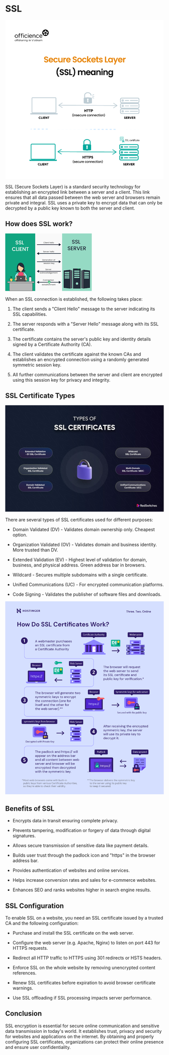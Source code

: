 # SSL

![image](image/What-is-the-meaning-of-SSL-Certificate.png)

SSL (Secure Sockets Layer) is a standard security technology for establishing an encrypted link between a server and a client. This link ensures that all data passed between the web server and browsers remain private and integral. SSL uses a private key to encrypt data that can only be decrypted by a public key known to both the server and client.

## How does SSL work?

![imge](image/ssl.png)

When an SSL connection is established, the following takes place:

1. The client sends a "Client Hello" message to the server indicating its SSL capabilities.

2. The server responds with a "Server Hello" message along with its SSL certificate.

3. The certificate contains the server's public key and identity details signed by a Certificate Authority (CA).

4. The client validates the certificate against the known CAs and establishes an encrypted connection using a randomly generated symmetric session key.

5. All further communications between the server and client are encrypted using this session key for privacy and integrity.

## SSL Certificate Types

![image](image/Types-of-SSL-Certificates.jpg)

There are several types of SSL certificates used for different purposes:

- Domain Validated (DV) - Validates domain ownership only. Cheapest option.

- Organization Validated (OV) - Validates domain and business identity. More trusted than DV.

- Extended Validation (EV) - Highest level of validation for domain, business, and physical address. Green address bar in browsers.

- Wildcard - Secures multiple subdomains with a single certificate.

- Unified Communications (UC) - For encrypted communication platforms.

- Code Signing - Validates the publisher of software files and downloads.

![image](image/How-SSL-certificates-work.png)

## Benefits of SSL

- Encrypts data in transit ensuring complete privacy.

- Prevents tampering, modification or forgery of data through digital signatures.

- Allows secure transmission of sensitive data like payment details.

- Builds user trust through the padlock icon and "https" in the browser address bar.

- Provides authentication of websites and online services.

- Helps increase conversion rates and sales for e-commerce websites.

- Enhances SEO and ranks websites higher in search engine results.

## SSL Configuration

To enable SSL on a website, you need an SSL certificate issued by a trusted CA and the following configuration:

- Purchase and install the SSL certificate on the web server.

- Configure the web server (e.g. Apache, Nginx) to listen on port 443 for HTTPS requests.

- Redirect all HTTP traffic to HTTPS using 301 redirects or HSTS headers.

- Enforce SSL on the whole website by removing unencrypted content references.

- Renew SSL certificates before expiration to avoid browser certificate warnings.

- Use SSL offloading if SSL processing impacts server performance.

## Conclusion

SSL encryption is essential for secure online communication and sensitive data transmission in today's world. It establishes trust, privacy and security for websites and applications on the internet. By obtaining and properly configuring SSL certificates, organizations can protect their online presence and ensure user confidentiality.
